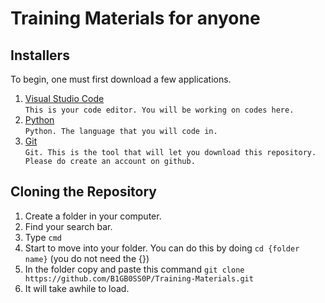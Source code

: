 # Training Materials for anyone

## Installers
To begin, one must first download a few applications. 

1. [Visual Studio Code](https://code.visualstudio.com/download)<br>
    `This is your code editor. You will be working on codes here.`
2. [Python](https://www.python.org/downloads/)<br>
    `Python. The language that you will code in.`
3. [Git](https://git-scm.com/downloads)<br>
    `Git. This is the tool that will let you download this repository. Please do create an account on github.`

## Cloning the Repository
1. Create a folder in your computer. 
2. Find your search bar.
3. Type `cmd`
4. Start to move into your folder. You can do this by doing `cd {folder name}` (you do not need the {})
5. In the folder copy and paste this command `git clone https://github.com/B1GB0SS0P/Training-Materials.git`
6. It will take awhile to load.

